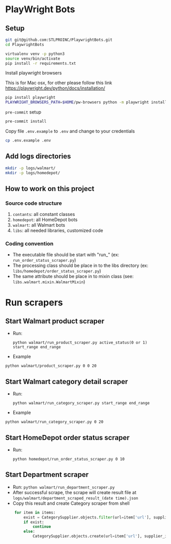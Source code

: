 # PlayWright Bots

## Setup

```bash
git git@github.com:STLPROINC/PlaywrightBots.git
cd PlaywrightBots

virtualenv venv -p python3
source venv/bin/activate
pip install -r requirements.txt
```

Install playwright browsers

This is for Mac osx, for other please follow this link https://playwright.dev/python/docs/installation/
```bash
pip install playwright
PLAYWRIGHT_BROWSERS_PATH=$HOME/pw-browsers python -m playwright install
```

`pre-commit` setup

```bash
pre-commit install
```

Copy file `.env.example` to `.env` and change to your credentials

```bash
cp .env.example .env
```

## Add logs directories

```bash
mkdir -p logs/walmart/
mkdir -p logs/homedepot/
```


## How to work on this project

### Source code structure

1. `contants`: all constant classes
2. `homedepot`: all HomeDepot bots
3. `walmart`: all Walmart bots
4. `libs`: all needed libraries, customized code

### Coding convention

- The executable file should be start with "run_" (ex: `run_order_status_scraper.py`)
- The processing class should be place in to the libs directory (ex: `libs/homedepot/order_status_scraper.py`)
- The same attribute should be place in to mixin class (see: `libs.walmart.mixin.WalmartMixin`)

# Run scrapers

## Start Walmart product scraper
- Run:

  `python walmart/run_product_scraper.py active_status(0 or 1) start_range end_range`

- Example

`python walmart/product_scraper.py 0 0 20`

## Start Walmart category detail scraper
- Run:

  `python walmart/run_category_scraper.py start_range end_range`

- Example

`python walmart/run_category_scraper.py 0 20`

## Start HomeDepot order status scraper

- Run:

  `python homedepot/run_order_status_scraper.py 0 10`

## Start Department scraper

- Run: `python walmart/run_department_scraper.py`
- After successful scrape, the scrape will create result file at `logs/walmart/department_scraped_result_(date time).json`
- Copy this result and create Category scraper from shell
``` python
    for item in items:
        exist = CategorySupplier.objects.filter(url=item['url'], supplier_id=item['supplier']).first()
        if exist:
            continue
        else:
            CategorySupplier.objects.create(url=item['url'], supplier_id=item['supplier'], name=item['name'], auto_update_enabled=True)

```
